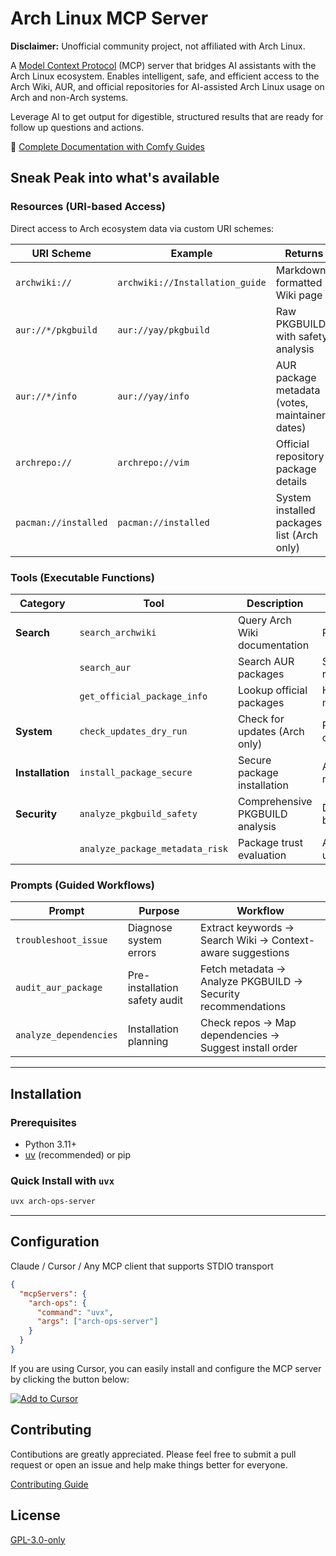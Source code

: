 # Arch Linux MCP Server



**Disclaimer:** Unofficial community project, not affiliated with Arch Linux.

A [Model Context Protocol](https://modelcontextprotocol.io/) (MCP) server that bridges AI assistants with the Arch Linux ecosystem. Enables intelligent, safe, and efficient access to the Arch Wiki, AUR, and official repositories for AI-assisted Arch Linux usage on Arch and non-Arch systems.

Leverage AI to get  output for digestible, structured results that are ready for follow up questions and actions.

📖 [Complete Documentation with Comfy Guides](https://nxk.mintlify.app/arch-mcp)

## Sneak Peak into what's available

### Resources (URI-based Access)

Direct access to Arch ecosystem data via custom URI schemes:

| URI Scheme | Example | Returns |
|------------|---------|---------|
| `archwiki://` | `archwiki://Installation_guide` | Markdown-formatted Wiki page |
| `aur://*/pkgbuild` | `aur://yay/pkgbuild` | Raw PKGBUILD with safety analysis |
| `aur://*/info` | `aur://yay/info` | AUR package metadata (votes, maintainer, dates) |
| `archrepo://` | `archrepo://vim` | Official repository package details |
| `pacman://installed` | `pacman://installed` | System installed packages list (Arch only) |

### Tools (Executable Functions)

| Category | Tool | Description | Key Features |
|----------|------|-------------|--------------|
| **Search** | `search_archwiki` | Query Arch Wiki documentation | Ranked results, keyword extraction |
| | `search_aur` | Search AUR packages | Smart ranking: relevance/votes/popularity/modified |
| | `get_official_package_info` | Lookup official packages | Hybrid local/remote, detailed metadata |
| **System** | `check_updates_dry_run` | Check for updates (Arch only) | Read-only, safe, requires pacman-contrib |
| **Installation** | `install_package_secure` | Secure package installation | Auto security checks, blocks malicious packages, uses paru/yay |
| **Security** | `analyze_pkgbuild_safety` | Comprehensive PKGBUILD analysis | Detects: malicious commands based on 50+ red flags |
| | `analyze_package_metadata_risk` | Package trust evaluation | Analyzes: votes, maintainer, age, updates, trust scoring |

### Prompts (Guided Workflows)

| Prompt | Purpose | Workflow |
|--------|---------|----------|
| `troubleshoot_issue` | Diagnose system errors | Extract keywords → Search Wiki → Context-aware suggestions |
| `audit_aur_package` | Pre-installation safety audit | Fetch metadata → Analyze PKGBUILD → Security recommendations |
| `analyze_dependencies` | Installation planning | Check repos → Map dependencies → Suggest install order |

---

## Installation

### Prerequisites
- Python 3.11+
- [uv](https://github.com/astral-sh/uv) (recommended) or pip

### Quick Install with `uvx`

```bash
uvx arch-ops-server
```
---

## Configuration

Claude / Cursor / Any MCP client that supports STDIO transport

```json
{
  "mcpServers": {
    "arch-ops": {
      "command": "uvx",
      "args": ["arch-ops-server"]
    }
  }
}
```

If you are using Cursor, you can easily install and configure the MCP server by clicking the button below:

[![Add to Cursor](https://cursor.com/deeplink/mcp-install-dark.svg)](cursor://anysphere.cursor-deeplink/mcp/install?name=arch-ops&config=eyJjb21tYW5kIjogInV2eCIsICJhcmdzIjogWyJhcmNoLW9wcy1zZXJ2ZXIiXX0=)

## Contributing

Contibutions are greatly appreciated. Please feel free to submit a pull request or open an issue and help make things better for everyone.

[Contributing Guide](https://nxk.mintlify.app/arch-mcp/contributing)

## License

[GPL-3.0-only](https://www.gnu.org/licenses/gpl-3.0.en.html)